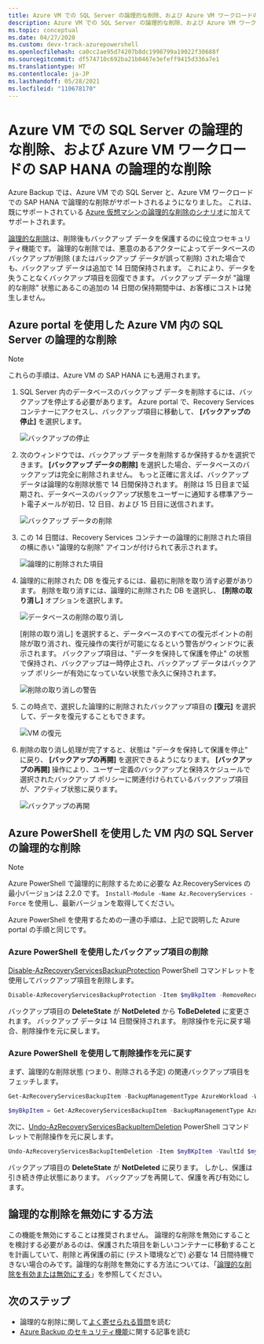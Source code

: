 ```yaml
---
title: Azure VM での SQL Server の論理的な削除、および Azure VM ワークロードの SAP HANA の論理的な削除
description: Azure VM での SQL Server の論理的な削除、および Azure VM ワークロードでの SAP HANA の論理的な削除について説明します。これにより、バックアップのセキュリティが強化されます。
ms.topic: conceptual
ms.date: 04/27/2020
ms.custom: devx-track-azurepowershell
ms.openlocfilehash: ca0cc2ae95d74207b8dc1998799a19022f30688f
ms.sourcegitcommit: df574710c692ba21b0467e3efeff9415d336a7e1
ms.translationtype: HT
ms.contentlocale: ja-JP
ms.lasthandoff: 05/28/2021
ms.locfileid: "110678170"
---
```

# <a name="soft-delete-for-sql-server-in-azure-vm-and-sap-hana-in-azure-vm-workloads"></a>Azure VM での SQL Server の論理的な削除、および Azure VM ワークロードの SAP HANA の論理的な削除

Azure Backup では、Azure VM での SQL Server と、Azure VM ワークロードでの SAP HANA で論理的な削除がサポートされるようになりました。 これは、既にサポートされている [Azure 仮想マシンの論理的な削除のシナリオ](soft-delete-virtual-machines.md)に加えてサポートされます。

[論理的な削除](backup-azure-security-feature-cloud.md)は、削除後もバックアップ データを保護するのに役立つセキュリティ機能です。 論理的な削除では、悪意のあるアクターによってデータベースのバックアップが削除 (またはバックアップ データが誤って削除) された場合でも、バックアップ データは追加で 14 日間保持されます。 これにより、データを失うことなくバックアップ項目を回復できます。 バックアップ データが "論理的な削除" 状態にあるこの追加の 14 日間の保持期間中は、お客様にコストは発生しません。

## <a name="soft-delete-for-sql-server-in-azure-vm-using-azure-portal"></a>Azure portal を使用した Azure VM 内の SQL Server の論理的な削除

>[!NOTE]
>これらの手順は、Azure VM の SAP HANA にも適用されます。

1. SQL Server 内のデータベースのバックアップ データを削除するには、バックアップを停止する必要があります。 Azure portal で、Recovery Services コンテナーにアクセスし、バックアップ項目に移動して、 **[バックアップの停止]** を選択します。

   ![バックアップの停止](./media/soft-delete-sql-saphana-in-azure-vm/stop-backup.png)

2. 次のウィンドウでは、バックアップ データを削除するか保持するかを選択できます。 **[バックアップ データの削除]** を選択した場合、データベースのバックアップは完全に削除されません。 もっと正確に言えば、バックアップ データは論理的な削除状態で 14 日間保持されます。 削除は 15 日目まで延期され、データベースのバックアップ状態をユーザーに通知する標準アラート電子メールが初日、12 日目、および 15 日目に送信されます。

   ![バックアップ データの削除](./media/soft-delete-sql-saphana-in-azure-vm/delete-backup-data.png)

3. この 14 日間は、Recovery Services コンテナーの論理的に削除された項目の横に赤い "論理的な削除" アイコンが付けられて表示されます。

   ![論理的に削除された項目](./media/soft-delete-sql-saphana-in-azure-vm/soft-deleted-items.png)

4. 論理的に削除された DB を復元するには、最初に削除を取り消す必要があります。 削除を取り消すには、論理的に削除された DB を選択し、 **[削除の取り消し]** オプションを選択します。

   ![データベースの削除の取り消し](./media/soft-delete-sql-saphana-in-azure-vm/undelete-database.png)

   [削除の取り消し] を選択すると、データベースのすべての復元ポイントの削除が取り消され、復元操作の実行が可能になるという警告がウィンドウに表示されます。 バックアップ項目は、"データを保持して保護を停止" の状態で保持され、バックアップは一時停止され、バックアップ データはバックアップ ポリシーが有効になっていない状態で永久に保持されます。

   ![削除の取り消しの警告](./media/soft-delete-sql-saphana-in-azure-vm/undelete-warning.png)

5. この時点で、選択した論理的に削除されたバックアップ項目の **[復元]** を選択して、データを復元することもできます。

   ![VM の復元](./media/soft-delete-sql-saphana-in-azure-vm/restore-vm.png)

6. 削除の取り消し処理が完了すると、状態は "データを保持して保護を停止" に戻り、 **[バックアップの再開]** を選択できるようになります。 **[バックアップの再開]** 操作により、ユーザー定義のバックアップと保持スケジュールで選択されたバックアップ ポリシーに関連付けられているバックアップ項目が、アクティブ状態に戻ります。

   ![バックアップの再開](./media/soft-delete-sql-saphana-in-azure-vm/resume-backup.png)

## <a name="soft-delete-for-sql-server-in-vm-using-azure-powershell"></a>Azure PowerShell を使用した VM 内の SQL Server の論理的な削除

>[!NOTE]
>Azure PowerShell で論理的に削除するために必要な Az.RecoveryServices の最小バージョンは 2.2.0 です。 `Install-Module -Name Az.RecoveryServices -Force` を使用し、最新バージョンを取得してください。

Azure PowerShell を使用するための一連の手順は、上記で説明した Azure portal の手順と同じです。

### <a name="delete-the-backup-item-using-azure-powershell"></a>Azure PowerShell を使用したバックアップ項目の削除

[Disable-AzRecoveryServicesBackupProtection](/powershell/module/az.recoveryservices/disable-azrecoveryservicesbackupprotection) PowerShell コマンドレットを使用してバックアップ項目を削除します。

```powershell
Disable-AzRecoveryServicesBackupProtection -Item $myBkpItem -RemoveRecoveryPoints -VaultId $myVaultID -Force
```

バックアップ項目の **DeleteState** が **NotDeleted** から **ToBeDeleted** に変更されます。 バックアップ データは 14 日間保持されます。 削除操作を元に戻す場合、削除操作を元に戻します。

### <a name="undoing-the-deletion-operation-using-azure-powershell"></a>Azure PowerShell を使用して削除操作を元に戻す

まず、論理的な削除状態 (つまり、削除される予定) の関連バックアップ項目をフェッチします。

```powershell
Get-AzRecoveryServicesBackupItem -BackupManagementType AzureWorkload -WorkloadType SQLDataBase -VaultId $myVaultID | Where-Object {$_.DeleteState -eq "ToBeDeleted"}

$myBkpItem = Get-AzRecoveryServicesBackupItem -BackupManagementType AzureWorkload -WorkloadType SQLDataBase -VaultId $myVaultID -Name AppVM1
```

次に、[Undo-AzRecoveryServicesBackupItemDeletion](/powershell/module/az.recoveryservices/undo-azrecoveryservicesbackupitemdeletion) PowerShell コマンドレットで削除操作を元に戻します。

```powershell
Undo-AzRecoveryServicesBackupItemDeletion -Item $myBKpItem -VaultId $myVaultID -Force
```

バックアップ項目の **DeleteState** が **NotDeleted** に戻ります。 しかし、保護は引き続き停止状態にあります。 バックアップを再開して、保護を再び有効にします。

## <a name="how-to-disable-soft-delete"></a>論理的な削除を無効にする方法

この機能を無効にすることは推奨されません。 論理的な削除を無効にすることを検討する必要があるのは、保護された項目を新しいコンテナーに移動することを計画していて、削除と再保護の前に (テスト環境などで) 必要な 14 日間待機できない場合のみです。論理的な削除を無効にする方法については、「[論理的な削除を有効または無効にする](backup-azure-security-feature-cloud.md#enabling-and-disabling-soft-delete)」を参照してください。

## <a name="next-steps"></a>次のステップ

- 論理的な削除に関して[よく寄せられる質問](backup-azure-security-feature-cloud.md#frequently-asked-questions)を読む
- [Azure Backup のセキュリティ機能](security-overview.md)に関する記事を読む
